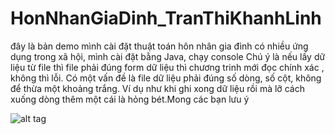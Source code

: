 # HonNhanGiaDinh_TranThiKhanhLinh
đây là bản demo mình cài đặt thuật toán hôn nhân gia đình có nhiều ứng dụng trong xã hội, mình cài đặt bằng Java, chạy console
Chú ý là nếu lấy dữ liệu từ file thì file phải đúng form dữ liệu thì chương trinh mới đọc chính xác , không thì lỗi.
Có một vấn đề là file dữ liệu phải đúng số dòng, số cột, không để thừa một khoảng trắng.
Ví dụ như khi ghi xong dữ liệu rồi mà lỡ cách xuống dòng thêm một cái là hỏng bét.Mong các bạn lưu ý


![alt tag](https://cloud.githubusercontent.com/assets/12017473/12134853/9c8f3008-b46e-11e5-9a3f-e72615484a85.png)
